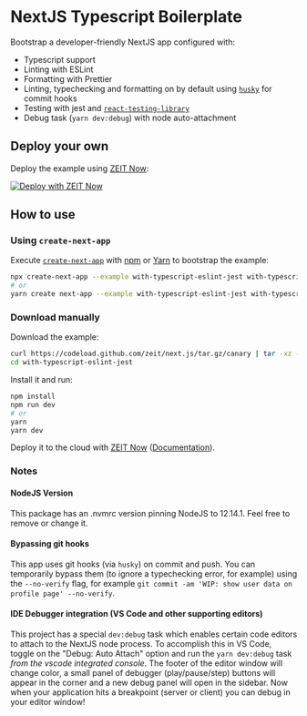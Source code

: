 # NextJS Typescript Boilerplate

Bootstrap a developer-friendly NextJS app configured with:

- Typescript support
- Linting with ESLint
- Formatting with Prettier
- Linting, typechecking and formatting on by default using [`husky`](https://github.com/typicode/husky) for commit hooks
- Testing with jest and [`react-testing-library`](https://testing-library.com/docs/react-testing-library/intro)
- Debug task (`yarn dev:debug`) with node auto-attachment

## Deploy your own

Deploy the example using [ZEIT Now](https://zeit.co/now):

[![Deploy with ZEIT Now](https://zeit.co/button)](https://zeit.co/import/project?template=https://github.com/zeit/next.js/tree/canary/examples/with-typescript-eslint-jest)

## How to use

### Using `create-next-app`

Execute [`create-next-app`](https://github.com/zeit/next.js/tree/canary/packages/create-next-app) with [npm](https://docs.npmjs.com/cli/init) or [Yarn](https://yarnpkg.com/lang/en/docs/cli/create/) to bootstrap the example:

```bash
npx create-next-app --example with-typescript-eslint-jest with-typescript-eslint-jest-app
# or
yarn create next-app --example with-typescript-eslint-jest with-typescript-eslint-jest-app
```

### Download manually

Download the example:

```bash
curl https://codeload.github.com/zeit/next.js/tar.gz/canary | tar -xz --strip=2 next.js-canary/examples/with-typescript-eslint-jest
cd with-typescript-eslint-jest
```

Install it and run:

```bash
npm install
npm run dev
# or
yarn
yarn dev
```

Deploy it to the cloud with [ZEIT Now](https://zeit.co/import?filter=next.js&utm_source=github&utm_medium=readme&utm_campaign=next-example) ([Documentation](https://nextjs.org/docs/deployment)).

### Notes

#### NodeJS Version

This package has an .nvmrc version pinning NodeJS to 12.14.1. Feel free to remove or change it.

#### Bypassing git hooks

This app uses git hooks (via `husky`) on commit and push. You can temporarily bypass them (to ignore a typechecking error, for example) using the `--no-verify` flag, for example `git commit -am 'WIP: show user data on profile page' --no-verify`.

#### IDE Debugger integration (VS Code and other supporting editors)

This project has a special `dev:debug` task which enables certain code editors to attach to the NextJS node process. To accomplish this in VS Code, toggle on the "Debug: Auto Attach" option and run the `yarn dev:debug` task _from the vscode integrated console_. The footer of the editor window will change color, a small panel of debugger (play/pause/step) buttons will appear in the corner and a new debug panel will open in the sidebar. Now when your application hits a breakpoint (server or client) you can debug in your editor window!

